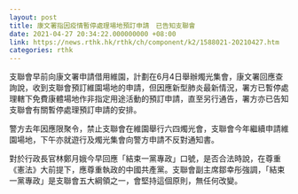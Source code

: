 ```yaml
---
layout: post
title: 康文署指因疫情暫停處理場地預訂申請　已告知支聯會
date: 2021-04-27 20:34:22.000000000 +08:00
link: https://news.rthk.hk/rthk/ch/component/k2/1588021-20210427.htm
categories: rthk
---
```


支聯會早前向康文署申請借用維園，計劃在6月4日舉辦燭光集會，康文署回應查詢說，收到支聯會預訂維園場地的申請，但因應新型肺炎最新情況，署方已暫停處理轄下免費康體場地作非指定用途活動的預訂申請，直至另行通告，署方亦已告知支聯會有關暫停處理預訂申請的安排。

警方去年因應限聚令，禁止支聯會在維園舉行六四燭光會，支聯會今年繼續申請維園場地，下午亦就遊行及燭光集會向警方申請不反對通知書。

對於行政長官林鄭月娥今早回應「結束一黨專政」口號，是否合法時說，在尊重《憲法》大前提下，應尊重執政的中國共產黨。支聯會副主席鄒幸彤強調，「結束一黨專政」是支聯會五大綱領之一，會堅持這個原則，無任何改變。
